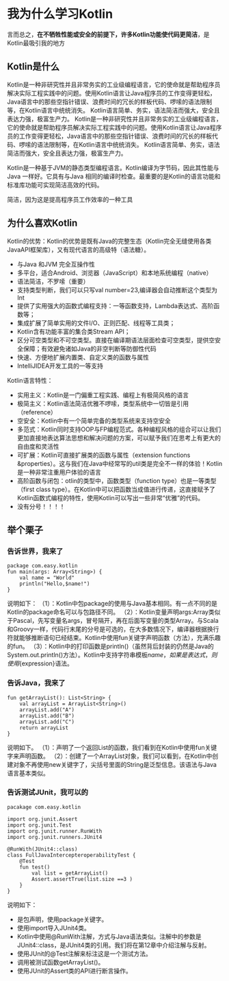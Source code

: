 # 我为什么学习Kotlin
言而总之，**在不牺牲性能或安全的前提下，许多Kotlin功能使代码更简洁**，是Kotlin最吸引我的地方

## Kotlin是什么
Kotlin是一种非研究性并且非常务实的工业级编程语言，它的使命就是帮助程序员解决实际工程实践中的问题。使用Kotlin语言让Java程序员的工作变得更轻松，Java语言中的那些空指针错误、浪费时间的冗长的样板代码、啰嗦的语法限制等，在Kotlin语言中统统消失。
Kotlin语言简单、务实，语法简洁而强大，安全且表达力强，极富生产力。
Kotlin是一种非研究性并且非常务实的工业级编程语言，它的使命就是帮助程序员解决实际工程实践中的问题。使用Kotlin语言让Java程序员的工作变得更轻松，Java语言中的那些空指针错误、浪费时间的冗长的样板代码、啰嗦的语法限制等，在Kotlin语言中统统消失。
Kotlin语言简单、务实，语法简洁而强大，安全且表达力强，极富生产力。

Kotlin是一种基于JVM的静态类型编程语言。Kotlin编译为字节码，因此其性能与Java 一样好。它具有与Java 相同的编译时检查。最重要的是Kotlin的语言功能和标准库功能可实现简洁高效的代码。

简洁，因为这是提高程序员工作效率的一种工具

## 为什么喜欢Kotlin
Kotlin的优势：Kotlin的优势是既有Java的完整生态（Kotlin完全无缝使用各类JavaAPI框架库），又有现代语言的高级特（语法糖）。
- 与Java 和JVM 完全互操作性
- 多平台，适合Android、浏览器（JavaScript）和本地系统编程（native）
- 语法简洁，不罗嗦（重要）
- 支持类型判断，我们可以只写val number=23,编译器会自动推断这个类型为Int
- 提供了实用强大的函数式编程支持：一等函数支持，Lambda表达式、高阶函数等；
- 集成扩展了简单实用的文件I/O、正则匹配、线程等工具类；
- Kotlin含有功能丰富的集合类Stream API；
- 区分可空类型和不可空类型。直接在编译期语法层面检查可空类型，提供空安全保障；有效避免诸如Java的非空判断等防御性代码
- 快速、方便地扩展内置类、自定义类的函数与属性
- IntelliJIDEA开发工具的一等支持

Kotlin语言特性：
- 实用主义：Kotlin是一门偏重工程实践、编程上有极简风格的语言
- 极简主义：Kotlin语法简洁优雅不啰嗦，类型系统中一切皆是引用（reference）
- 空安全：Kotlin中有一个简单完备的类型系统来支持空安全
- 多范式：Kotlin同时支持OOP与FP编程范式。各种编程风格的组合可以让我们更加直接地表达算法思想和解决问题的方案，可以赋予我们在思考上有更大的自由度和灵活性
- 可扩展：Kotlin可直接扩展类的函数与属性（extension functions &properties）。这与我们在Java中经常写的util类是完全不一样的体验！Kotlin是一种非常注重用户体验的语言
- 高阶函数与闭包：otlin的类型中，函数类型（function type）也是一等类型（first class type）。在Kotlin中可以把函数当成值进行传递，这直接赋予了Kotlin函数式编程的特性，使用Kotlin可以写出一些非常“优雅”的代码。
- 没有分号！！！！

## 举个栗子
### 告诉世界，我来了
```
package com.easy.kotlin 
fun main(args: Array<String>) { 
    val name = "World"
    println("Hello,$name!") 
}
```
说明如下：
（1）：Kotlin中包package的使用与Java基本相同。有一点不同的是Kotlin的package命名可以与包路径不同。
（2）：Kotlin变量声明args:Array类似于Pascal，先写变量名args，冒号隔开，再在后面写变量的类型Array。与Scala和Groovy一样，代码行末尾的分号是可选的，在大多数情况下，编译器根据换行符就能够推断语句已经结束。Kotlin中使用fun关键字声明函数（方法），充满乐趣的fun。
（3）：Kotlin中的打印函数是println()（虽然背后封装的仍然是Java的System.out.println()方法）。Kotlin中支持字符串模板$name，如果是表达式，则使用${expression}语法。

### 告诉Java，我来了
```
fun getArrayList(): List<String> { 
    val arrayList = ArrayList<String>() 
    arrayList.add("A")
    arrayList.add("B")
    arrayList.add("C")
    return arrayList
}
```
说明如下。
（1）：声明了一个返回List<String>的函数，我们看到在Kotlin中使用fun关键字来声明函数。
（2）：创建了一个ArrayList<String>对象，我们可以看到，在Kotlin中创建对象不再使用new关键字了，尖括号里面的String是泛型信息。该语法与Java语言基本类似。

### 告诉测试JUnit，我可以的
```
pacakage com.easy.kotlin

import org.junit.Assert
import org.junit.Test
import org.junit.runner.RunWith
import org.junit.runners.JUnit4

@RunWith(JUnit4::class)
class FullJavaIntercepteroperabilityTest {
    @Test
    fun test() 
        val list = getArrayList()
        Assert.assertTrue(list.size ==3 )    
    }
}
```
说明如下：
- 是包声明，使用package关键字。
- 使用import导入JUnit4类。
- Kotlin中使用@RunWith注解，方式与Java语法类似。注解中的参数是JUnit4::class，是JUnit4类的引用。我们将在第12章中介绍注解与反射。
- 使用JUnit的@Test注解来标注这是一个测试方法。
- 调用被测试函数getArrayList()。
- 使用JUnit的Assert类的API进行断言操作。
